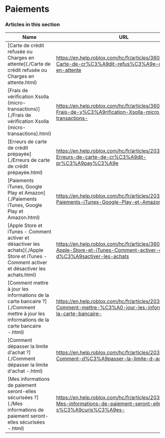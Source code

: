 # Paiements  
### Articles in this section
Name|URL
-|-
[Carte de crédit refusée ou Charges en attente](./Carte de crédit refusée ou Charges en attente.html) |https://en.help.roblox.com/hc/fr/articles/360000359923-Carte-de-cr%C3%A9dit-refus%C3%A9e-ou-Charges-en-attente
[Frais de vérification Xsolla (micro-transactions)](./Frais de vérification Xsolla (micro-transactions).html) |https://en.help.roblox.com/hc/fr/articles/360016750311-Frais-de-v%C3%A9rification-Xsolla-micro-transactions-
[Erreurs de carte de crédit prépayée](./Erreurs de carte de crédit prépayée.html) |https://en.help.roblox.com/hc/fr/articles/203312680-Erreurs-de-carte-de-cr%C3%A9dit-pr%C3%A9pay%C3%A9e
[Paiements iTunes, Google Play et Amazon](./Paiements iTunes, Google Play et Amazon.html) |https://en.help.roblox.com/hc/fr/articles/203312760-Paiements-iTunes-Google-Play-et-Amazon
[Apple Store et iTunes - Comment activer et désactiver les achats](./Apple Store et iTunes - Comment activer et désactiver les achats.html) |https://en.help.roblox.com/hc/fr/articles/360029554512-Apple-Store-et-iTunes-Comment-activer-et-d%C3%A9sactiver-les-achats
[Comment mettre à jour les informations de la carte bancaire ?](./Comment mettre à jour les informations de la carte bancaire -.html) |https://en.help.roblox.com/hc/fr/articles/203312560-Comment-mettre-%C3%A0-jour-les-informations-de-la-carte-bancaire-
[Comment dépasser la limite d'achat ?](./Comment dépasser la limite d'achat -.html) |https://en.help.roblox.com/hc/fr/articles/203312670-Comment-d%C3%A9passer-la-limite-d-achat-
[Mes informations de paiement seront-elles sécurisées ?](./Mes informations de paiement seront-elles sécurisées -.html) |https://en.help.roblox.com/hc/fr/articles/203312590-Mes-informations-de-paiement-seront-elles-s%C3%A9curis%C3%A9es-